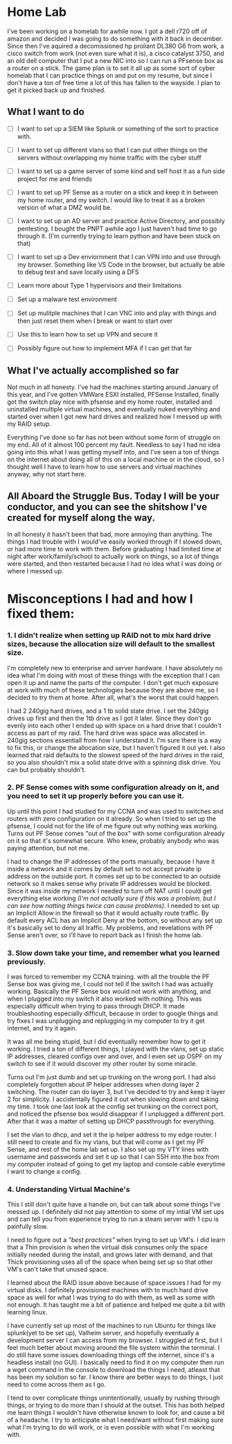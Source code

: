 # Home Lab

I've been working on a homelab for awhile now. I got a dell r720 off of amazon and decided I was going to do something with it back in december. Since then I've aquired a decomissioned hp proliant DL380 G6 from work, a cisco switch from work (not even sure what it is), a cisco catalyst 3750, and an old dell computer that I put a new NIC into so I can run a PFsense box as a router on a stick. The game plan is to set it all up as some sort of cyber homelab that I can practice things on and put on my resume, but since I don't have a ton of free time a lot of this has fallen to the wayside. I plan to get it picked back up and finished. 

## What I want to do

- [ ] I want to set up a SIEM like Splunk or something of the sort to practice with. 

- [ ] I want to set up different vlans so that I can put other things on the servers without overlapping my home traffic with the cyber stuff

- [ ] I want to set up a game server of some kind and self host it as a fun side project for me and friends

- [ ] I want to set up PF Sense as a router on a stick and keep it in between my home router, and my switch. I would like to treat it as a broken version of what a DMZ would be. 

- [ ] I want to set up an AD server and practice Active Directory, and possibly pentesting. I bought the PNPT awhile ago I just haven't had time to go through it. (I'm currently trying to learn python and have been stuck on that)

- [ ] I want to set up a Dev enviornment that I can VPN into and use through my browser. Something like VS Code in the browser, but actually be able to debug test and save locally using a DFS

- [ ] Learn more about Type 1 hypervisors and their limitations

- [ ] Set up a malware test environment

- [ ] Set up mulitple machines that I can VNC into and play with things and then just reset them when I break or want to start over

- [ ] Use this to learn how to set up VPN and secure it

- [ ] Possibly figure out how to implement MFA if I can get that far

## What I've actually accomplished so far

Not much in all honesty. I've had the machines starting around January of this year, and I've gotten VMWare ESXI installed, PFSense Installed, finally got the switch play nice with pfsense and my home router, installed and uninstalled multiple virtual machines, and eventually nuked everything and started over when I got new hard drives and realized how I messed up with my RAID setup. 

Everything I've done so far has not been without some form of struggle on my end. All of it almost 100 percent my fault. Needless to say I had no idea going into this what I was getting myself into, and I've seen a ton of things on the internet about doing all of this on a local machine or in the cloud, so I thought well I have to learn how to use servers and virtual machines anyway, why not start here. 

## All Aboard the Struggle Bus. Today I will be your conductor, and you can see the shitshow I've created for myself along the way. 

In all honesty it hasn't been that bad, more annoying than anything. The things I had trouble with I would've easily worked through if I slowed down, or had more time to work with them. Before graduating I had limited time at night after work/family/school to actually work on things, so a lot of things were started, and then restarted because I had no idea what I was doing or where I messed up. 

# Misconceptions I had and how I fixed them:

### 1. I didn't realize when setting up RAID not to mix hard drive sizes, because the allocation size will default to the smallest size. 


I'm completely new to enterprise and server hardware. I have absolutely no idea what I'm doing with most of these things with the exception that I can open it up and name the parts of the computer. I don't get much exposure at work with much of these technologies because they are above me, so I decided to try them at home. After all, what's the worst that could happen.


I had 2 240gig hard drives, and a 1 tb solid state drive. I set the 240gig drives up first and then the 1tb drive as I got it later. Since they don't go evenly into each other I ended up with space on a hard drive that I couldn't access as part of my raid. The hard drive was space was allocated in 240gig sections essentiall from how I understand it. I'm sure there is a way to fix this, or change the allocation size, but I haven't figured it out yet. I also learned that raid defaults to the slowest speed of the hard drives in the raid, so you also shouldn't mix a solid state drive with a spinning disk drive. You can but probably shouldn't. 



### 2. PF Sense comes with some configuration already on it, and you need to set it up properly before you can use it. 


Up until this point I had studied for my CCNA and was used to switches and routers with zero configuration on it already. So when I tried to set up the pfsense, I could not for the life of me figure out why nothing was working. Turns out PF Sense comes "out of the box" with some configuration already on it so that it's somewhat secure. Who knew, probably anybody who was paying attention, but not me. 

I had to change the IP addresses of the ports manually, because I have it inside a network and it comes by default set to not accept private ip address on the outside port. It comes set up to be connected to an outside network so it makes sense why private IP addresses would be blocked. Since it was inside my network I needed to turn off NAT until I could get everything else working *(I'm not actually sure if this was a problem, but I can see how natting things twice can cause problems)*. I needed to set up an Implicit Allow in the firewall so that it would actually route traffic. By default every ACL has an Implicit Deny at the bottom, so without any set up it's basically set to deny all traffic. My problems, and revelations with PF Sense aren't over, so I'll have to report back as I finish the home lab. 




### 3. Slow down take your time, and remember what you learned previously.


I was forced to remember my CCNA training. with all the trouble the PF Sense box was giving me, I could not tell if the switch I had was actually working. Basically the PF Sense box would not work with anything, and when I plugged into my switch it also worked with nothing. This was especially difficult when trying to pass through DHCP. It made troubleshooting especially difficult, because in order to google things and try fixes I was unplugging and replugging in my computer to try it get internet, and try it again. 

It was all me being stupid, but I did eventually remember how to get it working. I tried a ton of different things, I played with the vlans, set up static IP addresses, cleared configs over and over, and I even set up OSPF on my switch to see if it would discover my other router by some miracle. 

Turns out I'm just dumb and set up trunking on the wrong port. I had also completely forgotten about IP helper addresses when doing layer 2 switching. The router can do layer 3, but I've decided to try and keep it layer 2 for simplicity. I accidentally figured it out when slowing down and taking my time. I took one last look at the config set trunking on the correct port, and noticed the pfsense box would disappear if I unplugged a different port. After that it was a matter of setting up DHCP passthrough for everything. 

I set the vlan to dhcp, and set it the ip helper address to my edge router. I still need to create and fix my vlans, but that will come as I get my PF Sense, and rest of the home lab set up. I also set up my VTY lines with username and passwords and set it up so that I can SSH into the box from my computer instead of going to get my laptop and console cable everytime I want to change a config. 

### 4. Understanding Virtual Machine's

This I still don't quite have a handle on, but can talk about some things I've messed up. I definitely did not pay attention to some of my intial VM set ups and can tell you from experience trying to run a steam server with 1 cpu is painfully slow. 

I need to figure out a *"best practices"* when trying to set up VM's. I did learn that a Thin provision is when the virtual disk consumes only the space initially needed during the install, and grows later with demand, and that Thick provisioning uses all of the space when being set up so that other VM's can't take that unused space. 

I learned about the RAID issue above because of space issues I had for my virtual disks. I definitely provisioned machines with to much hard drive space as well for what I was trying to do with them, as well as some with not enough. It has taught me a bit of patience and helped me quite a bit with learning linux. 

I have currently set up most of the machines to run Ubuntu for things like splunk(yet to be set up), Valheim server, and hopefully eventually a development server I can access from my browser. I struggled at first, but I feel much better about moving around the file system within the terminal. I do still have some issues downloading things off the internet, since it's a headless install (no GUI). I basically need to find it on my computer then run a wget command in the console to download the things I need, atleast that has been my solution so far. I know there are better ways to do things, I just need to come across them as I go. 

I tend to over complicate things unintentionally, usually by rushing through things, or trying to do more than I should at the outset. This has both helped me learn things I wouldn't have otherwise known to look for, and cause a bit of a headache. I try to anticipate what I need/want without first making sure what I'm trying to do will work, or is even possible with what I'm working with. 